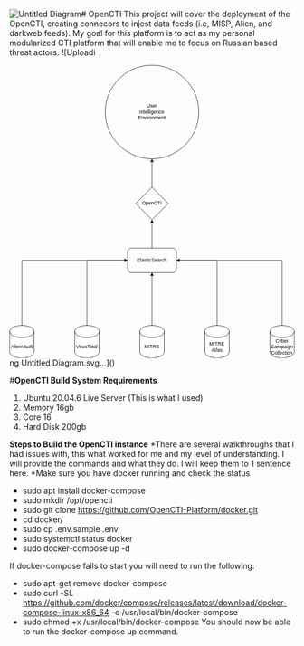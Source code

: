 ![Untitled Diagram](https://github.com/user-attachments/assets/746b9a30-2177-4332-bc1d-6a1deae60b04)# OpenCTI
This project will cover the deployment of the OpenCTI, creating connecors to injest data feeds (i.e, MISP, Alien, and darkweb feeds).
My goal for this platform is to act as my personal modularized CTI platform that will enable me to focus on Russian based threat actors. 
![Uploadi<?xml version="1.0" encoding="UTF-8"?>
<!-- Do not edit this file with editors other than draw.io -->
<!DOCTYPE svg PUBLIC "-//W3C//DTD SVG 1.1//EN" "http://www.w3.org/Graphics/SVG/1.1/DTD/svg11.dtd">
<svg xmlns="http://www.w3.org/2000/svg" style="background: transparent; background-color: transparent; color-scheme: light dark;" xmlns:xlink="http://www.w3.org/1999/xlink" version="1.1" width="701px" height="721px" viewBox="-0.5 -0.5 701 721" content="&lt;mxfile host=&quot;app.diagrams.net&quot; agent=&quot;Mozilla/5.0 (Windows NT 10.0; Win64; x64) AppleWebKit/537.36 (KHTML, like Gecko) Chrome/134.0.0.0 Safari/537.36&quot; version=&quot;26.1.2&quot;&gt;&#10;  &lt;diagram id=&quot;C5RBs43oDa-KdzZeNtuy&quot; name=&quot;Page-1&quot;&gt;&#10;    &lt;mxGraphModel dx=&quot;1434&quot; dy=&quot;772&quot; grid=&quot;1&quot; gridSize=&quot;10&quot; guides=&quot;1&quot; tooltips=&quot;1&quot; connect=&quot;1&quot; arrows=&quot;1&quot; fold=&quot;1&quot; page=&quot;1&quot; pageScale=&quot;1&quot; pageWidth=&quot;827&quot; pageHeight=&quot;1169&quot; math=&quot;0&quot; shadow=&quot;0&quot;&gt;&#10;      &lt;root&gt;&#10;        &lt;mxCell id=&quot;WIyWlLk6GJQsqaUBKTNV-0&quot; /&gt;&#10;        &lt;mxCell id=&quot;WIyWlLk6GJQsqaUBKTNV-1&quot; parent=&quot;WIyWlLk6GJQsqaUBKTNV-0&quot; /&gt;&#10;        &lt;mxCell id=&quot;zn8STRPYAXJr_0IuE1_V-0&quot; value=&quot;&quot; style=&quot;ellipse;whiteSpace=wrap;html=1;aspect=fixed;fillColor=none;&quot; vertex=&quot;1&quot; parent=&quot;WIyWlLk6GJQsqaUBKTNV-1&quot;&gt;&#10;          &lt;mxGeometry x=&quot;299&quot; width=&quot;230&quot; height=&quot;230&quot; as=&quot;geometry&quot; /&gt;&#10;        &lt;/mxCell&gt;&#10;        &lt;mxCell id=&quot;zn8STRPYAXJr_0IuE1_V-1&quot; value=&quot;User Intelligence Environment&quot; style=&quot;text;html=1;align=center;verticalAlign=middle;whiteSpace=wrap;rounded=0;&quot; vertex=&quot;1&quot; parent=&quot;WIyWlLk6GJQsqaUBKTNV-1&quot;&gt;&#10;          &lt;mxGeometry x=&quot;384&quot; y=&quot;100&quot; width=&quot;60&quot; height=&quot;30&quot; as=&quot;geometry&quot; /&gt;&#10;        &lt;/mxCell&gt;&#10;        &lt;mxCell id=&quot;zn8STRPYAXJr_0IuE1_V-11&quot; style=&quot;edgeStyle=orthogonalEdgeStyle;rounded=0;orthogonalLoop=1;jettySize=auto;html=1;exitX=0.5;exitY=0;exitDx=0;exitDy=0;exitPerimeter=0;entryX=0;entryY=0.5;entryDx=0;entryDy=0;&quot; edge=&quot;1&quot; parent=&quot;WIyWlLk6GJQsqaUBKTNV-1&quot; source=&quot;zn8STRPYAXJr_0IuE1_V-2&quot; target=&quot;zn8STRPYAXJr_0IuE1_V-9&quot;&gt;&#10;          &lt;mxGeometry relative=&quot;1&quot; as=&quot;geometry&quot; /&gt;&#10;        &lt;/mxCell&gt;&#10;        &lt;mxCell id=&quot;zn8STRPYAXJr_0IuE1_V-2&quot; value=&quot;AlienVault&quot; style=&quot;shape=cylinder3;whiteSpace=wrap;html=1;boundedLbl=1;backgroundOutline=1;size=15;&quot; vertex=&quot;1&quot; parent=&quot;WIyWlLk6GJQsqaUBKTNV-1&quot;&gt;&#10;          &lt;mxGeometry x=&quot;64&quot; y=&quot;640&quot; width=&quot;60&quot; height=&quot;80&quot; as=&quot;geometry&quot; /&gt;&#10;        &lt;/mxCell&gt;&#10;        &lt;mxCell id=&quot;zn8STRPYAXJr_0IuE1_V-12&quot; style=&quot;edgeStyle=orthogonalEdgeStyle;rounded=0;orthogonalLoop=1;jettySize=auto;html=1;exitX=0.5;exitY=0;exitDx=0;exitDy=0;exitPerimeter=0;entryX=0;entryY=0.5;entryDx=0;entryDy=0;&quot; edge=&quot;1&quot; parent=&quot;WIyWlLk6GJQsqaUBKTNV-1&quot; source=&quot;zn8STRPYAXJr_0IuE1_V-3&quot; target=&quot;zn8STRPYAXJr_0IuE1_V-9&quot;&gt;&#10;          &lt;mxGeometry relative=&quot;1&quot; as=&quot;geometry&quot; /&gt;&#10;        &lt;/mxCell&gt;&#10;        &lt;mxCell id=&quot;zn8STRPYAXJr_0IuE1_V-3&quot; value=&quot;VirusTotal&quot; style=&quot;shape=cylinder3;whiteSpace=wrap;html=1;boundedLbl=1;backgroundOutline=1;size=15;&quot; vertex=&quot;1&quot; parent=&quot;WIyWlLk6GJQsqaUBKTNV-1&quot;&gt;&#10;          &lt;mxGeometry x=&quot;224&quot; y=&quot;640&quot; width=&quot;60&quot; height=&quot;80&quot; as=&quot;geometry&quot; /&gt;&#10;        &lt;/mxCell&gt;&#10;        &lt;mxCell id=&quot;zn8STRPYAXJr_0IuE1_V-13&quot; style=&quot;edgeStyle=orthogonalEdgeStyle;rounded=0;orthogonalLoop=1;jettySize=auto;html=1;exitX=0.5;exitY=0;exitDx=0;exitDy=0;exitPerimeter=0;entryX=0.5;entryY=1;entryDx=0;entryDy=0;&quot; edge=&quot;1&quot; parent=&quot;WIyWlLk6GJQsqaUBKTNV-1&quot; source=&quot;zn8STRPYAXJr_0IuE1_V-4&quot; target=&quot;zn8STRPYAXJr_0IuE1_V-9&quot;&gt;&#10;          &lt;mxGeometry relative=&quot;1&quot; as=&quot;geometry&quot; /&gt;&#10;        &lt;/mxCell&gt;&#10;        &lt;mxCell id=&quot;zn8STRPYAXJr_0IuE1_V-4&quot; value=&quot;MITRE&quot; style=&quot;shape=cylinder3;whiteSpace=wrap;html=1;boundedLbl=1;backgroundOutline=1;size=15;&quot; vertex=&quot;1&quot; parent=&quot;WIyWlLk6GJQsqaUBKTNV-1&quot;&gt;&#10;          &lt;mxGeometry x=&quot;384&quot; y=&quot;640&quot; width=&quot;60&quot; height=&quot;80&quot; as=&quot;geometry&quot; /&gt;&#10;        &lt;/mxCell&gt;&#10;        &lt;mxCell id=&quot;zn8STRPYAXJr_0IuE1_V-14&quot; style=&quot;edgeStyle=orthogonalEdgeStyle;rounded=0;orthogonalLoop=1;jettySize=auto;html=1;exitX=0.5;exitY=0;exitDx=0;exitDy=0;exitPerimeter=0;entryX=1;entryY=0.5;entryDx=0;entryDy=0;&quot; edge=&quot;1&quot; parent=&quot;WIyWlLk6GJQsqaUBKTNV-1&quot; source=&quot;zn8STRPYAXJr_0IuE1_V-5&quot; target=&quot;zn8STRPYAXJr_0IuE1_V-9&quot;&gt;&#10;          &lt;mxGeometry relative=&quot;1&quot; as=&quot;geometry&quot; /&gt;&#10;        &lt;/mxCell&gt;&#10;        &lt;mxCell id=&quot;zn8STRPYAXJr_0IuE1_V-5&quot; value=&quot;MITRE Atlas&quot; style=&quot;shape=cylinder3;whiteSpace=wrap;html=1;boundedLbl=1;backgroundOutline=1;size=15;&quot; vertex=&quot;1&quot; parent=&quot;WIyWlLk6GJQsqaUBKTNV-1&quot;&gt;&#10;          &lt;mxGeometry x=&quot;544&quot; y=&quot;640&quot; width=&quot;60&quot; height=&quot;80&quot; as=&quot;geometry&quot; /&gt;&#10;        &lt;/mxCell&gt;&#10;        &lt;mxCell id=&quot;zn8STRPYAXJr_0IuE1_V-15&quot; style=&quot;edgeStyle=orthogonalEdgeStyle;rounded=0;orthogonalLoop=1;jettySize=auto;html=1;exitX=0.5;exitY=0;exitDx=0;exitDy=0;exitPerimeter=0;entryX=1;entryY=0.5;entryDx=0;entryDy=0;&quot; edge=&quot;1&quot; parent=&quot;WIyWlLk6GJQsqaUBKTNV-1&quot; source=&quot;zn8STRPYAXJr_0IuE1_V-6&quot; target=&quot;zn8STRPYAXJr_0IuE1_V-9&quot;&gt;&#10;          &lt;mxGeometry relative=&quot;1&quot; as=&quot;geometry&quot; /&gt;&#10;        &lt;/mxCell&gt;&#10;        &lt;mxCell id=&quot;zn8STRPYAXJr_0IuE1_V-6&quot; value=&quot;Cyber Campaign Collection&quot; style=&quot;shape=cylinder3;whiteSpace=wrap;html=1;boundedLbl=1;backgroundOutline=1;size=15;&quot; vertex=&quot;1&quot; parent=&quot;WIyWlLk6GJQsqaUBKTNV-1&quot;&gt;&#10;          &lt;mxGeometry x=&quot;704&quot; y=&quot;640&quot; width=&quot;60&quot; height=&quot;80&quot; as=&quot;geometry&quot; /&gt;&#10;        &lt;/mxCell&gt;&#10;        &lt;mxCell id=&quot;zn8STRPYAXJr_0IuE1_V-8&quot; style=&quot;edgeStyle=orthogonalEdgeStyle;rounded=0;orthogonalLoop=1;jettySize=auto;html=1;exitX=0.5;exitY=0;exitDx=0;exitDy=0;entryX=0.5;entryY=1;entryDx=0;entryDy=0;&quot; edge=&quot;1&quot; parent=&quot;WIyWlLk6GJQsqaUBKTNV-1&quot; source=&quot;zn8STRPYAXJr_0IuE1_V-7&quot; target=&quot;zn8STRPYAXJr_0IuE1_V-0&quot;&gt;&#10;          &lt;mxGeometry relative=&quot;1&quot; as=&quot;geometry&quot; /&gt;&#10;        &lt;/mxCell&gt;&#10;        &lt;mxCell id=&quot;zn8STRPYAXJr_0IuE1_V-7&quot; value=&quot;OpenCTI&quot; style=&quot;rhombus;whiteSpace=wrap;html=1;&quot; vertex=&quot;1&quot; parent=&quot;WIyWlLk6GJQsqaUBKTNV-1&quot;&gt;&#10;          &lt;mxGeometry x=&quot;374&quot; y=&quot;300&quot; width=&quot;80&quot; height=&quot;80&quot; as=&quot;geometry&quot; /&gt;&#10;        &lt;/mxCell&gt;&#10;        &lt;mxCell id=&quot;zn8STRPYAXJr_0IuE1_V-10&quot; style=&quot;edgeStyle=orthogonalEdgeStyle;rounded=0;orthogonalLoop=1;jettySize=auto;html=1;exitX=0.5;exitY=0;exitDx=0;exitDy=0;entryX=0.5;entryY=1;entryDx=0;entryDy=0;&quot; edge=&quot;1&quot; parent=&quot;WIyWlLk6GJQsqaUBKTNV-1&quot; source=&quot;zn8STRPYAXJr_0IuE1_V-9&quot; target=&quot;zn8STRPYAXJr_0IuE1_V-7&quot;&gt;&#10;          &lt;mxGeometry relative=&quot;1&quot; as=&quot;geometry&quot; /&gt;&#10;        &lt;/mxCell&gt;&#10;        &lt;mxCell id=&quot;zn8STRPYAXJr_0IuE1_V-9&quot; value=&quot;ElasticSearch&quot; style=&quot;rounded=1;whiteSpace=wrap;html=1;fillColor=none;&quot; vertex=&quot;1&quot; parent=&quot;WIyWlLk6GJQsqaUBKTNV-1&quot;&gt;&#10;          &lt;mxGeometry x=&quot;354&quot; y=&quot;450&quot; width=&quot;120&quot; height=&quot;60&quot; as=&quot;geometry&quot; /&gt;&#10;        &lt;/mxCell&gt;&#10;      &lt;/root&gt;&#10;    &lt;/mxGraphModel&gt;&#10;  &lt;/diagram&gt;&#10;&lt;/mxfile&gt;&#10;"><defs/><g><g data-cell-id="WIyWlLk6GJQsqaUBKTNV-0"><g data-cell-id="WIyWlLk6GJQsqaUBKTNV-1"><g data-cell-id="zn8STRPYAXJr_0IuE1_V-0"><g><ellipse cx="350" cy="115" rx="115" ry="115" fill="none" stroke="#000000" pointer-events="all" style="stroke: light-dark(rgb(0, 0, 0), rgb(255, 255, 255));"/></g></g><g data-cell-id="zn8STRPYAXJr_0IuE1_V-1"><g><rect x="320" y="100" width="60" height="30" fill="none" stroke="none" pointer-events="all"/></g><g><g transform="translate(-0.5 -0.5)"><switch><foreignObject style="overflow: visible; text-align: left;" pointer-events="none" width="100%" height="100%" requiredFeatures="http://www.w3.org/TR/SVG11/feature#Extensibility"><div xmlns="http://www.w3.org/1999/xhtml" style="display: flex; align-items: unsafe center; justify-content: unsafe center; width: 58px; height: 1px; padding-top: 115px; margin-left: 321px;"><div style="box-sizing: border-box; font-size: 0; text-align: center; color: #000000; "><div style="display: inline-block; font-size: 12px; font-family: &quot;Helvetica&quot;; color: light-dark(#000000, #ffffff); line-height: 1.2; pointer-events: all; white-space: normal; word-wrap: normal; ">User Intelligence Environment</div></div></div></foreignObject><text x="350" y="119" fill="light-dark(#000000, #ffffff)" font-family="&quot;Helvetica&quot;" font-size="12px" text-anchor="middle">User Intel...</text></switch></g></g></g><g data-cell-id="zn8STRPYAXJr_0IuE1_V-11"><g><path d="M 30 640 L 30 480 L 283.63 480" fill="none" stroke="#000000" stroke-miterlimit="10" pointer-events="stroke" style="stroke: light-dark(rgb(0, 0, 0), rgb(255, 255, 255));"/><path d="M 288.88 480 L 281.88 483.5 L 283.63 480 L 281.88 476.5 Z" fill="#000000" stroke="#000000" stroke-miterlimit="10" pointer-events="all" style="fill: light-dark(rgb(0, 0, 0), rgb(255, 255, 255)); stroke: light-dark(rgb(0, 0, 0), rgb(255, 255, 255));"/></g></g><g data-cell-id="zn8STRPYAXJr_0IuE1_V-2"><g><path d="M 0 655 C 0 646.72 13.43 640 30 640 C 37.96 640 45.59 641.58 51.21 644.39 C 56.84 647.21 60 651.02 60 655 L 60 705 C 60 713.28 46.57 720 30 720 C 13.43 720 0 713.28 0 705 Z" fill="#ffffff" stroke="#000000" stroke-miterlimit="10" pointer-events="all" style="fill: light-dark(#ffffff, var(--ge-dark-color, #121212)); stroke: light-dark(rgb(0, 0, 0), rgb(255, 255, 255));"/><path d="M 60 655 C 60 663.28 46.57 670 30 670 C 13.43 670 0 663.28 0 655" fill="none" stroke="#000000" stroke-miterlimit="10" pointer-events="all" style="stroke: light-dark(rgb(0, 0, 0), rgb(255, 255, 255));"/></g><g><g transform="translate(-0.5 -0.5)"><switch><foreignObject style="overflow: visible; text-align: left;" pointer-events="none" width="100%" height="100%" requiredFeatures="http://www.w3.org/TR/SVG11/feature#Extensibility"><div xmlns="http://www.w3.org/1999/xhtml" style="display: flex; align-items: unsafe center; justify-content: unsafe center; width: 58px; height: 1px; padding-top: 693px; margin-left: 1px;"><div style="box-sizing: border-box; font-size: 0; text-align: center; color: #000000; "><div style="display: inline-block; font-size: 12px; font-family: &quot;Helvetica&quot;; color: light-dark(#000000, #ffffff); line-height: 1.2; pointer-events: all; white-space: normal; word-wrap: normal; ">AlienVault</div></div></div></foreignObject><text x="30" y="696" fill="light-dark(#000000, #ffffff)" font-family="&quot;Helvetica&quot;" font-size="12px" text-anchor="middle">AlienVault</text></switch></g></g></g><g data-cell-id="zn8STRPYAXJr_0IuE1_V-12"><g><path d="M 190 640 L 190 480 L 283.63 480" fill="none" stroke="#000000" stroke-miterlimit="10" pointer-events="stroke" style="stroke: light-dark(rgb(0, 0, 0), rgb(255, 255, 255));"/><path d="M 288.88 480 L 281.88 483.5 L 283.63 480 L 281.88 476.5 Z" fill="#000000" stroke="#000000" stroke-miterlimit="10" pointer-events="all" style="fill: light-dark(rgb(0, 0, 0), rgb(255, 255, 255)); stroke: light-dark(rgb(0, 0, 0), rgb(255, 255, 255));"/></g></g><g data-cell-id="zn8STRPYAXJr_0IuE1_V-3"><g><path d="M 160 655 C 160 646.72 173.43 640 190 640 C 197.96 640 205.59 641.58 211.21 644.39 C 216.84 647.21 220 651.02 220 655 L 220 705 C 220 713.28 206.57 720 190 720 C 173.43 720 160 713.28 160 705 Z" fill="#ffffff" stroke="#000000" stroke-miterlimit="10" pointer-events="all" style="fill: light-dark(#ffffff, var(--ge-dark-color, #121212)); stroke: light-dark(rgb(0, 0, 0), rgb(255, 255, 255));"/><path d="M 220 655 C 220 663.28 206.57 670 190 670 C 173.43 670 160 663.28 160 655" fill="none" stroke="#000000" stroke-miterlimit="10" pointer-events="all" style="stroke: light-dark(rgb(0, 0, 0), rgb(255, 255, 255));"/></g><g><g transform="translate(-0.5 -0.5)"><switch><foreignObject style="overflow: visible; text-align: left;" pointer-events="none" width="100%" height="100%" requiredFeatures="http://www.w3.org/TR/SVG11/feature#Extensibility"><div xmlns="http://www.w3.org/1999/xhtml" style="display: flex; align-items: unsafe center; justify-content: unsafe center; width: 58px; height: 1px; padding-top: 693px; margin-left: 161px;"><div style="box-sizing: border-box; font-size: 0; text-align: center; color: #000000; "><div style="display: inline-block; font-size: 12px; font-family: &quot;Helvetica&quot;; color: light-dark(#000000, #ffffff); line-height: 1.2; pointer-events: all; white-space: normal; word-wrap: normal; ">VirusTotal</div></div></div></foreignObject><text x="190" y="696" fill="light-dark(#000000, #ffffff)" font-family="&quot;Helvetica&quot;" font-size="12px" text-anchor="middle">VirusTotal</text></switch></g></g></g><g data-cell-id="zn8STRPYAXJr_0IuE1_V-13"><g><path d="M 350 640 L 350 516.37" fill="none" stroke="#000000" stroke-miterlimit="10" pointer-events="stroke" style="stroke: light-dark(rgb(0, 0, 0), rgb(255, 255, 255));"/><path d="M 350 511.12 L 353.5 518.12 L 350 516.37 L 346.5 518.12 Z" fill="#000000" stroke="#000000" stroke-miterlimit="10" pointer-events="all" style="fill: light-dark(rgb(0, 0, 0), rgb(255, 255, 255)); stroke: light-dark(rgb(0, 0, 0), rgb(255, 255, 255));"/></g></g><g data-cell-id="zn8STRPYAXJr_0IuE1_V-4"><g><path d="M 320 655 C 320 646.72 333.43 640 350 640 C 357.96 640 365.59 641.58 371.21 644.39 C 376.84 647.21 380 651.02 380 655 L 380 705 C 380 713.28 366.57 720 350 720 C 333.43 720 320 713.28 320 705 Z" fill="#ffffff" stroke="#000000" stroke-miterlimit="10" pointer-events="all" style="fill: light-dark(#ffffff, var(--ge-dark-color, #121212)); stroke: light-dark(rgb(0, 0, 0), rgb(255, 255, 255));"/><path d="M 380 655 C 380 663.28 366.57 670 350 670 C 333.43 670 320 663.28 320 655" fill="none" stroke="#000000" stroke-miterlimit="10" pointer-events="all" style="stroke: light-dark(rgb(0, 0, 0), rgb(255, 255, 255));"/></g><g><g transform="translate(-0.5 -0.5)"><switch><foreignObject style="overflow: visible; text-align: left;" pointer-events="none" width="100%" height="100%" requiredFeatures="http://www.w3.org/TR/SVG11/feature#Extensibility"><div xmlns="http://www.w3.org/1999/xhtml" style="display: flex; align-items: unsafe center; justify-content: unsafe center; width: 58px; height: 1px; padding-top: 693px; margin-left: 321px;"><div style="box-sizing: border-box; font-size: 0; text-align: center; color: #000000; "><div style="display: inline-block; font-size: 12px; font-family: &quot;Helvetica&quot;; color: light-dark(#000000, #ffffff); line-height: 1.2; pointer-events: all; white-space: normal; word-wrap: normal; ">MITRE</div></div></div></foreignObject><text x="350" y="696" fill="light-dark(#000000, #ffffff)" font-family="&quot;Helvetica&quot;" font-size="12px" text-anchor="middle">MITRE</text></switch></g></g></g><g data-cell-id="zn8STRPYAXJr_0IuE1_V-14"><g><path d="M 510 640 L 510 480 L 416.37 480" fill="none" stroke="#000000" stroke-miterlimit="10" pointer-events="stroke" style="stroke: light-dark(rgb(0, 0, 0), rgb(255, 255, 255));"/><path d="M 411.12 480 L 418.12 476.5 L 416.37 480 L 418.12 483.5 Z" fill="#000000" stroke="#000000" stroke-miterlimit="10" pointer-events="all" style="fill: light-dark(rgb(0, 0, 0), rgb(255, 255, 255)); stroke: light-dark(rgb(0, 0, 0), rgb(255, 255, 255));"/></g></g><g data-cell-id="zn8STRPYAXJr_0IuE1_V-5"><g><path d="M 480 655 C 480 646.72 493.43 640 510 640 C 517.96 640 525.59 641.58 531.21 644.39 C 536.84 647.21 540 651.02 540 655 L 540 705 C 540 713.28 526.57 720 510 720 C 493.43 720 480 713.28 480 705 Z" fill="#ffffff" stroke="#000000" stroke-miterlimit="10" pointer-events="all" style="fill: light-dark(#ffffff, var(--ge-dark-color, #121212)); stroke: light-dark(rgb(0, 0, 0), rgb(255, 255, 255));"/><path d="M 540 655 C 540 663.28 526.57 670 510 670 C 493.43 670 480 663.28 480 655" fill="none" stroke="#000000" stroke-miterlimit="10" pointer-events="all" style="stroke: light-dark(rgb(0, 0, 0), rgb(255, 255, 255));"/></g><g><g transform="translate(-0.5 -0.5)"><switch><foreignObject style="overflow: visible; text-align: left;" pointer-events="none" width="100%" height="100%" requiredFeatures="http://www.w3.org/TR/SVG11/feature#Extensibility"><div xmlns="http://www.w3.org/1999/xhtml" style="display: flex; align-items: unsafe center; justify-content: unsafe center; width: 58px; height: 1px; padding-top: 693px; margin-left: 481px;"><div style="box-sizing: border-box; font-size: 0; text-align: center; color: #000000; "><div style="display: inline-block; font-size: 12px; font-family: &quot;Helvetica&quot;; color: light-dark(#000000, #ffffff); line-height: 1.2; pointer-events: all; white-space: normal; word-wrap: normal; ">MITRE Atlas</div></div></div></foreignObject><text x="510" y="696" fill="light-dark(#000000, #ffffff)" font-family="&quot;Helvetica&quot;" font-size="12px" text-anchor="middle">MITRE Atlas</text></switch></g></g></g><g data-cell-id="zn8STRPYAXJr_0IuE1_V-15"><g><path d="M 670 640 L 670 480 L 416.37 480" fill="none" stroke="#000000" stroke-miterlimit="10" pointer-events="stroke" style="stroke: light-dark(rgb(0, 0, 0), rgb(255, 255, 255));"/><path d="M 411.12 480 L 418.12 476.5 L 416.37 480 L 418.12 483.5 Z" fill="#000000" stroke="#000000" stroke-miterlimit="10" pointer-events="all" style="fill: light-dark(rgb(0, 0, 0), rgb(255, 255, 255)); stroke: light-dark(rgb(0, 0, 0), rgb(255, 255, 255));"/></g></g><g data-cell-id="zn8STRPYAXJr_0IuE1_V-6"><g><path d="M 640 655 C 640 646.72 653.43 640 670 640 C 677.96 640 685.59 641.58 691.21 644.39 C 696.84 647.21 700 651.02 700 655 L 700 705 C 700 713.28 686.57 720 670 720 C 653.43 720 640 713.28 640 705 Z" fill="#ffffff" stroke="#000000" stroke-miterlimit="10" pointer-events="all" style="fill: light-dark(#ffffff, var(--ge-dark-color, #121212)); stroke: light-dark(rgb(0, 0, 0), rgb(255, 255, 255));"/><path d="M 700 655 C 700 663.28 686.57 670 670 670 C 653.43 670 640 663.28 640 655" fill="none" stroke="#000000" stroke-miterlimit="10" pointer-events="all" style="stroke: light-dark(rgb(0, 0, 0), rgb(255, 255, 255));"/></g><g><g transform="translate(-0.5 -0.5)"><switch><foreignObject style="overflow: visible; text-align: left;" pointer-events="none" width="100%" height="100%" requiredFeatures="http://www.w3.org/TR/SVG11/feature#Extensibility"><div xmlns="http://www.w3.org/1999/xhtml" style="display: flex; align-items: unsafe center; justify-content: unsafe center; width: 58px; height: 1px; padding-top: 693px; margin-left: 641px;"><div style="box-sizing: border-box; font-size: 0; text-align: center; color: #000000; "><div style="display: inline-block; font-size: 12px; font-family: &quot;Helvetica&quot;; color: light-dark(#000000, #ffffff); line-height: 1.2; pointer-events: all; white-space: normal; word-wrap: normal; ">Cyber Campaign Collection</div></div></div></foreignObject><text x="670" y="696" fill="light-dark(#000000, #ffffff)" font-family="&quot;Helvetica&quot;" font-size="12px" text-anchor="middle">Cyber Camp...</text></switch></g></g></g><g data-cell-id="zn8STRPYAXJr_0IuE1_V-8"><g><path d="M 350 300 L 350 236.37" fill="none" stroke="#000000" stroke-miterlimit="10" pointer-events="stroke" style="stroke: light-dark(rgb(0, 0, 0), rgb(255, 255, 255));"/><path d="M 350 231.12 L 353.5 238.12 L 350 236.37 L 346.5 238.12 Z" fill="#000000" stroke="#000000" stroke-miterlimit="10" pointer-events="all" style="fill: light-dark(rgb(0, 0, 0), rgb(255, 255, 255)); stroke: light-dark(rgb(0, 0, 0), rgb(255, 255, 255));"/></g></g><g data-cell-id="zn8STRPYAXJr_0IuE1_V-7"><g><path d="M 350 300 L 390 340 L 350 380 L 310 340 Z" fill="#ffffff" stroke="#000000" stroke-miterlimit="10" pointer-events="all" style="fill: light-dark(#ffffff, var(--ge-dark-color, #121212)); stroke: light-dark(rgb(0, 0, 0), rgb(255, 255, 255));"/></g><g><g transform="translate(-0.5 -0.5)"><switch><foreignObject style="overflow: visible; text-align: left;" pointer-events="none" width="100%" height="100%" requiredFeatures="http://www.w3.org/TR/SVG11/feature#Extensibility"><div xmlns="http://www.w3.org/1999/xhtml" style="display: flex; align-items: unsafe center; justify-content: unsafe center; width: 78px; height: 1px; padding-top: 340px; margin-left: 311px;"><div style="box-sizing: border-box; font-size: 0; text-align: center; color: #000000; "><div style="display: inline-block; font-size: 12px; font-family: &quot;Helvetica&quot;; color: light-dark(#000000, #ffffff); line-height: 1.2; pointer-events: all; white-space: normal; word-wrap: normal; ">OpenCTI</div></div></div></foreignObject><text x="350" y="344" fill="light-dark(#000000, #ffffff)" font-family="&quot;Helvetica&quot;" font-size="12px" text-anchor="middle">OpenCTI</text></switch></g></g></g><g data-cell-id="zn8STRPYAXJr_0IuE1_V-10"><g><path d="M 350 450 L 350 386.37" fill="none" stroke="#000000" stroke-miterlimit="10" pointer-events="stroke" style="stroke: light-dark(rgb(0, 0, 0), rgb(255, 255, 255));"/><path d="M 350 381.12 L 353.5 388.12 L 350 386.37 L 346.5 388.12 Z" fill="#000000" stroke="#000000" stroke-miterlimit="10" pointer-events="all" style="fill: light-dark(rgb(0, 0, 0), rgb(255, 255, 255)); stroke: light-dark(rgb(0, 0, 0), rgb(255, 255, 255));"/></g></g><g data-cell-id="zn8STRPYAXJr_0IuE1_V-9"><g><rect x="290" y="450" width="120" height="60" rx="9" ry="9" fill="none" stroke="#000000" pointer-events="all" style="stroke: light-dark(rgb(0, 0, 0), rgb(255, 255, 255));"/></g><g><g transform="translate(-0.5 -0.5)"><switch><foreignObject style="overflow: visible; text-align: left;" pointer-events="none" width="100%" height="100%" requiredFeatures="http://www.w3.org/TR/SVG11/feature#Extensibility"><div xmlns="http://www.w3.org/1999/xhtml" style="display: flex; align-items: unsafe center; justify-content: unsafe center; width: 118px; height: 1px; padding-top: 480px; margin-left: 291px;"><div style="box-sizing: border-box; font-size: 0; text-align: center; color: #000000; "><div style="display: inline-block; font-size: 12px; font-family: &quot;Helvetica&quot;; color: light-dark(#000000, #ffffff); line-height: 1.2; pointer-events: all; white-space: normal; word-wrap: normal; ">ElasticSearch</div></div></div></foreignObject><text x="350" y="484" fill="light-dark(#000000, #ffffff)" font-family="&quot;Helvetica&quot;" font-size="12px" text-anchor="middle">ElasticSearch</text></switch></g></g></g></g></g></g><switch><g requiredFeatures="http://www.w3.org/TR/SVG11/feature#Extensibility"/><a transform="translate(0,-5)" xlink:href="https://www.drawio.com/doc/faq/svg-export-text-problems" target="_blank"><text text-anchor="middle" font-size="10px" x="50%" y="100%">Text is not SVG - cannot display</text></a></switch></svg>ng Untitled Diagram.svg…]()


#**OpenCTI Build**
**System Requirements**
1. Ubuntu 20.04.6  Live Server (This is what I used)
2. Memory 16gb
3. Core 16
4. Hard Disk 200gb

**Steps to Build the OpenCTI instance**
*There are several walkthroughs that I had issues with, this what worked for me and my level of understanding. I will provide the commands and what they do. 
I will keep them to 1 sentence here. 
*Make sure you have docker running and check the status

- sudo apt install docker-compose
- sudo mkdir /opt/opencti
- sudo git clone https://github.com/OpenCTI-Platform/docker.git
- cd docker/
- sudo cp .env.sample .env
- sudo systemctl status docker
- sudo  docker-compose up -d
  
If docker-compose fails to start you will need to run the following:

- sudo apt-get remove docker-compose
- sudo curl -SL https://github.com/docker/compose/releases/latest/download/docker-compose-linux-x86_64 -o /usr/local/bin/docker-compose
- sudo chmod +x /usr/local/bin/docker-compose
  You should now be able to run the docker-compose up command.
